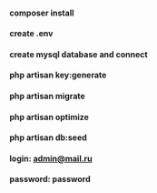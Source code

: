 #### composer install
#### create .env
#### create mysql database and connect
#### php artisan key:generate
#### php artisan migrate
#### php artisan optimize
#### php artisan db:seed

#### login: admin@mail.ru
#### password: password
